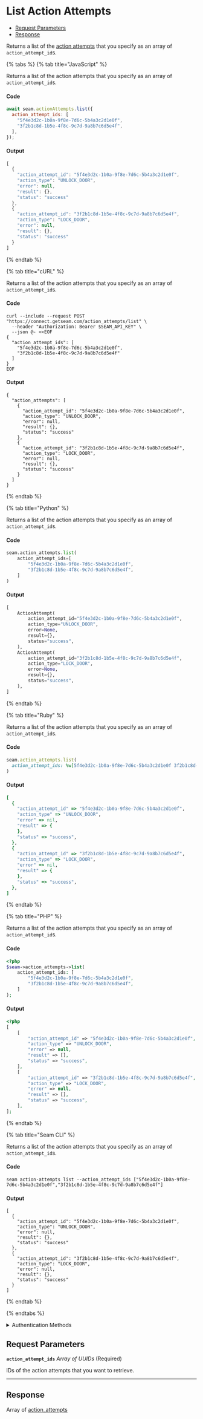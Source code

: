 # List Action Attempts

- [Request Parameters](#request-parameters)
- [Response](#response)

Returns a list of the [action attempts](../../core-concepts/action-attempts.md) that you specify as an array of `action_attempt_id`s.


{% tabs %}
{% tab title="JavaScript" %}

Returns a list of the action attempts that you specify as an array of `action_attempt_id`s.

#### Code

```javascript
await seam.actionAttempts.list({
  action_attempt_ids: [
    "5f4e3d2c-1b0a-9f8e-7d6c-5b4a3c2d1e0f",
    "3f2b1c8d-1b5e-4f8c-9c7d-9a8b7c6d5e4f",
  ],
});
```

#### Output

```javascript
[
  {
    "action_attempt_id": "5f4e3d2c-1b0a-9f8e-7d6c-5b4a3c2d1e0f",
    "action_type": "UNLOCK_DOOR",
    "error": null,
    "result": {},
    "status": "success"
  },
  {
    "action_attempt_id": "3f2b1c8d-1b5e-4f8c-9c7d-9a8b7c6d5e4f",
    "action_type": "LOCK_DOOR",
    "error": null,
    "result": {},
    "status": "success"
  }
]
```
{% endtab %}

{% tab title="cURL" %}

Returns a list of the action attempts that you specify as an array of `action_attempt_id`s.

#### Code

```curl
curl --include --request POST "https://connect.getseam.com/action_attempts/list" \
  --header "Authorization: Bearer $SEAM_API_KEY" \
  --json @- <<EOF
{
  "action_attempt_ids": [
    "5f4e3d2c-1b0a-9f8e-7d6c-5b4a3c2d1e0f",
    "3f2b1c8d-1b5e-4f8c-9c7d-9a8b7c6d5e4f"
  ]
}
EOF
```

#### Output

```curl
{
  "action_attempts": [
    {
      "action_attempt_id": "5f4e3d2c-1b0a-9f8e-7d6c-5b4a3c2d1e0f",
      "action_type": "UNLOCK_DOOR",
      "error": null,
      "result": {},
      "status": "success"
    },
    {
      "action_attempt_id": "3f2b1c8d-1b5e-4f8c-9c7d-9a8b7c6d5e4f",
      "action_type": "LOCK_DOOR",
      "error": null,
      "result": {},
      "status": "success"
    }
  ]
}
```
{% endtab %}

{% tab title="Python" %}

Returns a list of the action attempts that you specify as an array of `action_attempt_id`s.

#### Code

```python
seam.action_attempts.list(
    action_attempt_ids=[
        "5f4e3d2c-1b0a-9f8e-7d6c-5b4a3c2d1e0f",
        "3f2b1c8d-1b5e-4f8c-9c7d-9a8b7c6d5e4f",
    ]
)
```

#### Output

```python
[
    ActionAttempt(
        action_attempt_id="5f4e3d2c-1b0a-9f8e-7d6c-5b4a3c2d1e0f",
        action_type="UNLOCK_DOOR",
        error=None,
        result={},
        status="success",
    ),
    ActionAttempt(
        action_attempt_id="3f2b1c8d-1b5e-4f8c-9c7d-9a8b7c6d5e4f",
        action_type="LOCK_DOOR",
        error=None,
        result={},
        status="success",
    ),
]
```
{% endtab %}

{% tab title="Ruby" %}

Returns a list of the action attempts that you specify as an array of `action_attempt_id`s.

#### Code

```ruby
seam.action_attempts.list(
  action_attempt_ids: %w[5f4e3d2c-1b0a-9f8e-7d6c-5b4a3c2d1e0f 3f2b1c8d-1b5e-4f8c-9c7d-9a8b7c6d5e4f],
)
```

#### Output

```ruby
[
  {
    "action_attempt_id" => "5f4e3d2c-1b0a-9f8e-7d6c-5b4a3c2d1e0f",
    "action_type" => "UNLOCK_DOOR",
    "error" => nil,
    "result" => {
    },
    "status" => "success",
  },
  {
    "action_attempt_id" => "3f2b1c8d-1b5e-4f8c-9c7d-9a8b7c6d5e4f",
    "action_type" => "LOCK_DOOR",
    "error" => nil,
    "result" => {
    },
    "status" => "success",
  },
]
```
{% endtab %}

{% tab title="PHP" %}

Returns a list of the action attempts that you specify as an array of `action_attempt_id`s.

#### Code

```php
<?php
$seam->action_attempts->list(
    action_attempt_ids: [
        "5f4e3d2c-1b0a-9f8e-7d6c-5b4a3c2d1e0f",
        "3f2b1c8d-1b5e-4f8c-9c7d-9a8b7c6d5e4f",
    ]
);
```

#### Output

```php
<?php
[
    [
        "action_attempt_id" => "5f4e3d2c-1b0a-9f8e-7d6c-5b4a3c2d1e0f",
        "action_type" => "UNLOCK_DOOR",
        "error" => null,
        "result" => [],
        "status" => "success",
    ],
    [
        "action_attempt_id" => "3f2b1c8d-1b5e-4f8c-9c7d-9a8b7c6d5e4f",
        "action_type" => "LOCK_DOOR",
        "error" => null,
        "result" => [],
        "status" => "success",
    ],
];
```
{% endtab %}

{% tab title="Seam CLI" %}

Returns a list of the action attempts that you specify as an array of `action_attempt_id`s.

#### Code

```seam_cli
seam action-attempts list --action_attempt_ids ["5f4e3d2c-1b0a-9f8e-7d6c-5b4a3c2d1e0f","3f2b1c8d-1b5e-4f8c-9c7d-9a8b7c6d5e4f"]
```

#### Output

```seam_cli
[
  {
    "action_attempt_id": "5f4e3d2c-1b0a-9f8e-7d6c-5b4a3c2d1e0f",
    "action_type": "UNLOCK_DOOR",
    "error": null,
    "result": {},
    "status": "success"
  },
  {
    "action_attempt_id": "3f2b1c8d-1b5e-4f8c-9c7d-9a8b7c6d5e4f",
    "action_type": "LOCK_DOOR",
    "error": null,
    "result": {},
    "status": "success"
  }
]
```
{% endtab %}

{% endtabs %}


<details>

<summary>Authentication Methods</summary>

- API key
- Personal access token
  <br>Must also include the `seam-workspace` header in the request.

To learn more, see [Authentication](https://docs.seam.co/latest/api/authentication).
</details>

## Request Parameters

**`action_attempt_ids`** *Array* *of UUIDs* (Required)

IDs of the action attempts that you want to retrieve.

---


## Response

Array of [action\_attempts](./)

